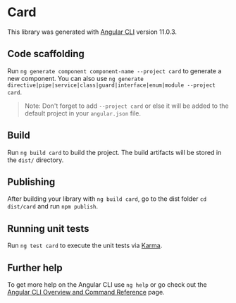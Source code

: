 # Card

This library was generated with [Angular CLI](https://github.com/angular/angular-cli) version 11.0.3.

## Code scaffolding

Run `ng generate component component-name --project card` to generate a new component. You can also
use `ng generate directive|pipe|service|class|guard|interface|enum|module --project card`.
> Note: Don't forget to add `--project card` or else it will be added to the default project in your `angular.json` file.

## Build

Run `ng build card` to build the project. The build artifacts will be stored in the `dist/` directory.

## Publishing

After building your library with `ng build card`, go to the dist folder `cd dist/card` and run `npm publish`.

## Running unit tests

Run `ng test card` to execute the unit tests via [Karma](https://karma-runner.github.io).

## Further help

To get more help on the Angular CLI use `ng help` or go check out
the [Angular CLI Overview and Command Reference](https://angular.io/cli) page.
